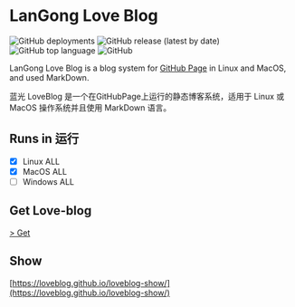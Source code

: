 # LanGong Love Blog

![GitHub deployments](https://img.shields.io/github/deployments/langong-dev/love-blog/github-pages)  ![GitHub release (latest by date)](https://img.shields.io/github/v/release/langong-dev/love-blog)  ![GitHub top language](https://img.shields.io/github/languages/top/langong-dev/love-blog)  ![GitHub](https://img.shields.io/github/license/langong-dev/love-blog)

LanGong Love Blog is a blog system for [GitHub Page](https://pages.github.io) in Linux and MacOS, and used MarkDown.

蓝光 LoveBlog 是一个在GitHubPage上运行的静态博客系统，适用于 Linux 或 MacOS 操作系统并且使用 MarkDown 语言。

## Runs in 运行

- [x] Linux ALL
- [x] MacOS ALL
- [ ] Windows ALL

## Get Love-blog

[ > Get ](https://loveblog.github.io)

## Show

[https://loveblog.github.io/loveblog-show/](https://loveblog.github.io/loveblog-show/)
